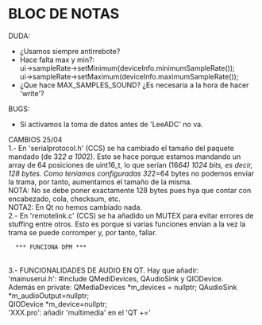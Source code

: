 # BLOC DE NOTAS

DUDA:
- ¿Usamos siempre antirrebote?
- Hace falta max y min?:
<br/> ui->sampleRate->setMinimum(deviceInfo.minimumSampleRate());
<br/> ui->sampleRate->setMaximum(deviceInfo.maximumSampleRate());
- ¿Que hace MAX_SAMPLES_SOUND? ¿Es necesaria a la hora de hacer 'write'?

BUGS:
- Si activamos la toma de datos antes de 'LeeADC' no va.


CAMBIOS 25/04
<br/>1.- En 'serialprotocol.h' (CCS) se ha cambiado el tamaño del paquete mandado (de 32*2 a 100*2). Esto se hace porque estamos mandando un array de 64 posiciones de uint16_t,
lo que serían (16*64) 1024 bits, es decir, 128 bytes. Como teníamos configuradas 32*2=64 bytes no podemos enviar la trama, por tanto, aumentamos el tamaño de la misma.
<br/>NOTA: No se debe poner exactamente 128 bytes pues hya que contar con encabezado, cola, checksum, etc.
<br/>NOTA2: En Qt no hemos cambiado nada.
<br/>2.- En 'remotelink.c' (CCS) se ha añadido un MUTEX para evitar errores de stuffing entre otros. Esto es porque si varias funciones envían a la vez la trama se puede
corromper y, por tanto, fallar.

      *** FUNCIONA DPM ***
      
<br/>3.- FUNCIONALIDADES DE AUDIO EN QT. Hay que añadir:
<br/>     'mainuserui.h': #include QMediDevices, QAudioSink y QIODevice.
<br/>     Además en private: QMediaDevices *m_devices = nullptr; QAudioSink *m_audioOutput=nullptr;
<br/>     QIODevice *m_device=nullptr;
<br/>     'XXX.pro': añadir 'multimedia' en el 'QT      +='

<br/>
<br/>

